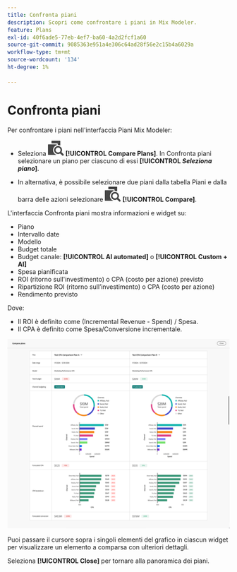 ```yaml
---
title: Confronta piani
description: Scopri come confrontare i piani in Mix Modeler.
feature: Plans
exl-id: 40f6ade5-77eb-4ef7-ba60-4a2d2fcf1a60
source-git-commit: 9085363e951a4e306c64ad28f56e2c15b4a6029a
workflow-type: tm+mt
source-wordcount: '134'
ht-degree: 1%

---
```


# Confronta piani

Per confrontare i piani nell&#39;interfaccia Piani Mix Modeler:

* Seleziona ![Confronta](/help/assets//icons/Compare.svg) **[!UICONTROL Compare Plans]**. In Confronta piani selezionare un piano per ciascuno di essi **[!UICONTROL _Seleziona piano_]**.

* In alternativa, è possibile selezionare due piani dalla tabella Piani e dalla barra delle azioni selezionare ![Confronta](/help/assets//icons/Compare.svg) **[!UICONTROL Compare]**.

L&#39;interfaccia Confronta piani mostra informazioni e widget su:

* Piano
* Intervallo date
* Modello
* Budget totale
* Budget canale: **[!UICONTROL AI automated]** o **[!UICONTROL Custom + AI]**
* Spesa pianificata
* ROI (ritorno sull&#39;investimento) o CPA (costo per azione) previsto
* Ripartizione ROI (ritorno sull’investimento) o CPA (costo per azione)
* Rendimento previsto

Dove:

* Il ROI è definito come (Incremental Revenue - Spend) / Spesa.
* Il CPA è definito come Spesa/Conversione incrementale.


![Confronta piani](/help/assets//compare-plans.png)

Puoi passare il cursore sopra i singoli elementi del grafico in ciascun widget per visualizzare un elemento a comparsa con ulteriori dettagli.

Seleziona **[!UICONTROL Close]** per tornare alla panoramica dei piani.
